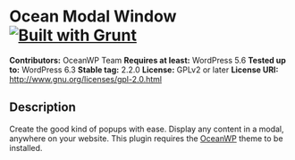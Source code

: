 # Ocean Modal Window [![Built with Grunt](https://cdn.gruntjs.com/builtwith.png)](http://gruntjs.com/)

**Contributors:** OceanWP Team
**Requires at least:** WordPress 5.6
**Tested up to:** WordPress 6.3
**Stable tag:** 2.2.0
**License:** GPLv2 or later
**License URI:** http://www.gnu.org/licenses/gpl-2.0.html

## Description

Create the good kind of popups with ease. Display any content in a modal, anywhere on your website.
This plugin requires the [OceanWP](https://oceanwp.org/) theme to be installed.

